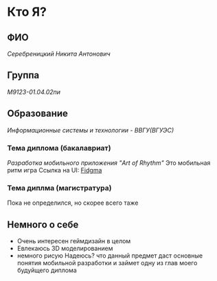 # **Кто Я?**
## **ФИО**
  *Серебреницкий Никита Антонович*
## **Группа**
  *М9123-01.04.02пи*
## **Образование**
  *Информационные системы и технологии - ВВГУ(ВГУЭС)*
### **Тема диплома (бакалавриат)**
  *Разработка мобильного приложения "Art of Rhythm"*
  Это мобильная ритм игра
  Ссылка на UI: [Fidgma](https://www.figma.com/file/QAdkLLrg8MhRlZR1rMZiMn/Art-of-Rhythm?type=design&node-id=0%3A1&mode=design&t=P4xku6H2E21MvyHc-1)
### **Тема диплма (магистратура)**
  Пока не определился, но скорее всего таже
## **Немного о себе**
  + Очень интересен геймдизайн в целом
  + Eвлекаюсь 3D моделированием
  + немного рисую
  Надеюсь? что данный предмет даст основные понятия мобильной разработки и займет одну из глав моего будуйщего диплома
  
